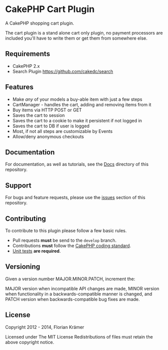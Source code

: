 CakePHP Cart Plugin
===================

A CakePHP shopping cart plugin.

The cart plugin is a stand alone cart only plugin, no payment processors are included you'll have to write them or get them from somewhere else.

Requirements
------------

 * CakePHP 2.x
 * Search Plugin https://github.com/cakedc/search

Features
--------

 * Make *any* of your models a buy-able item with just a few steps
 * CartManager - handles the cart, adding and removing items from it
 * Buy items via HTTP POST or GET
 * Saves the cart to session
 * Saves the cart to a cookie to make it persistent if not logged in
 * Saves the cart to DB if user is logged
 * Most, if not all steps are customizable by Events
 * Allow/deny anonymous checkouts

Documentation
-------------

For documentation, as well as tutorials, see the [Docs](Docs/Home.md) directory of this repository.

Support
-------

For bugs and feature requests, please use the [issues](https://github.com/burzum/cakephp-cart-plugin/issues) section of this repository.

Contributing
------------

To contribute to this plugin please follow a few basic rules.

* Pull requests **must** be send to the ```develop``` branch.
* Contributions **must** follow the [CakePHP coding standard](http://book.cakephp.org/2.0/en/contributing/cakephp-coding-conventions.html).
* [Unit tests](http://book.cakephp.org/2.0/en/development/testing.html) **are required**.

Versioning
----------

Given a version number MAJOR.MINOR.PATCH, increment the:

MAJOR version when incompatible API changes are made,
MINOR version when functionality in a backwards-compatible manner is changed, and
PATCH version when backwards-compatible bug fixes are made.

License
-------

Copyright 2012 - 2014, Florian Krämer

Licensed under The MIT License
Redistributions of files must retain the above copyright notice.
